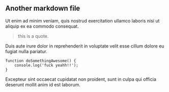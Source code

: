 ## Another markdown file

Ut enim ad minim veniam, quis nostrud exercitation ullamco laboris nisi ut aliquip ex ea commodo consequat.

> this is a quote.

Duis aute irure dolor in reprehenderit in voluptate velit esse cillum dolore eu fugiat nulla pariatur.

    function doSomethingAwesome() {
        console.log('fuck yeahh!!');
    }

Excepteur sint occaecat cupidatat non proident, sunt in culpa qui officia deserunt mollit anim id est laborum.
